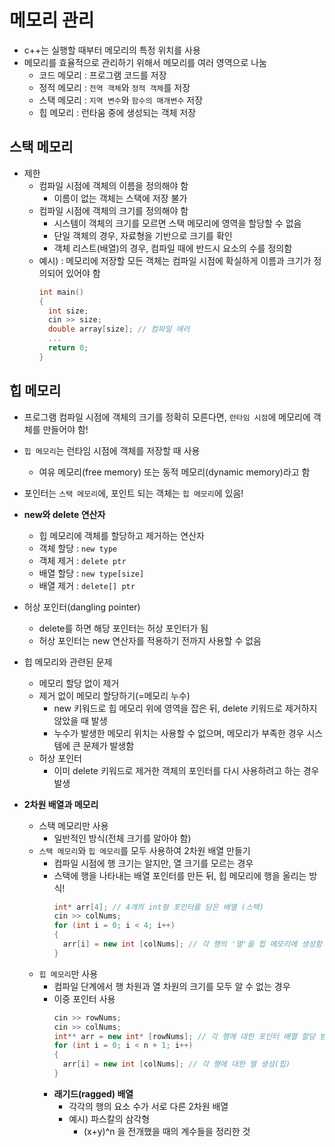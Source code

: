 # 메모리 관리

- c++는 실행할 때부터 메모리의 특정 위치를 사용
- 메모리를 효율적으로 관리하기 위해서 메모리를 여러 영역으로 나눔
  - 코드 메모리 : 프로그램 코드를 저장
  - 정적 메모리 : `전역 객체`와 `정적 객체`를 저장
  - 스택 메모리 : `지역 변수`와 `함수의 매개변수` 저장
  - 힙 메모리 : 런타움 중에 생성되는 객체 저장

## 스택 메모리

- 제한
  - 컴파일 시점에 객체의 이름을 정의해야 함
    - 이름이 없는 객체는 스택에 저장 불가
  - 컴파일 시점에 객체의 크기를 정의해야 함
    - 시스템이 객체의 크기를 모르면 스택 메모리에 영역을 할당할 수 없음
    - 단일 객체의 경우, 자료형을 기반으로 크기를 확인
    - 객체 리스트(배열)의 경우, 컴파일 때에 반드시 요소의 수를 정의함
  - 예시) : 메모리에 저장할 모든 객체는 컴파일 시점에 확실하게 이름과 크기가 정의되어 있어야 함
    ```c++
    int main()
    {
      int size;
      cin >> size;
      double array[size]; // 컴파일 에러
      ...
      return 0;
    }
    ```

## 힙 메모리

- 프로그램 컴파일 시점에 객체의 크기를 정확히 모른다면, `런타임 시점`에 메모리에 객체를 만들어야 함!
- `힙 메모리`는 런타임 시점에 객체를 저장할 때 사용
  - 여유 메모리(free memory) 또는 동적 메모리(dynamic memory)라고 함
- 포인터는 `스택 메모리`에, 포인트 되는 객체는 `힙 메모리`에 있음!
- **new와 delete 연산자**
  - 힙 메모리에 객체를 할당하고 제거하는 연산자
  - 객체 할당 : `new type`
  - 객체 제거 : `delete ptr`
  - 배열 할당 : `new type[size]`
  - 배열 제거 : `delete[] ptr`

- 허상 포인터(dangling pointer)
  - delete를 하면 해당 포인터는 허상 포인터가 됨
  - 허상 포인터는 new 연산자를 적용하기 전까지 사용할 수 없음

- 힙 메모리와 관련된 문제
  - 메모리 할당 없이 제거
  - 제거 없이 메모리 할당하기(=메모리 누수)
    - new 키워드로 힙 메모리 위에 영역을 잡은 뒤, delete 키워드로 제거하지 않았을 때 발생
    - 누수가 발생한 메모리 위치는 사용할 수 없으며, 메모리가 부족한 경우 시스템에 큰 문제가 발생함
  - 허상 포인터
    - 이미 delete 키워드로 제거한 객체의 포인터를 다시 사용하려고 하는 경우 발생

- **2차원 배열과 메모리**
  - 스택 메모리만 사용
    - 일반적인 방식(전체 크기를 알아야 함)
  - `스택 메모리`와 `힙 메모리`를 모두 사용하여 2차원 배열 만들기
    - 컴파일 시점에 행 크기는 알지만, 열 크기를 모르는 경우
    - 스택에 행을 나타내는 배열 포인터를 만든 뒤, 힙 메모리에 행을 올리는 방식!
      ```c++
      int* arr[4]; // 4개의 int형 포인터를 담은 배열 (스택)
      cin >> colNums;
      for (int i = 0; i < 4; i++)
      {
        arr[i] = new int [colNums]; // 각 행의 '열'을 힙 메모리에 생성함 (힙)
      }
      ```
  - `힙 메모리`만 사용
    - 컴파일 단계에서 행 차원과 열 차원의 크기를 모두 알 수 없는 경우
    - 이중 포인터 사용
      ```c++
      cin >> rowNums;
      cin >> colNums;
      int** arr = new int* [rowNums]; // 각 행에 대한 포인터 배열 할당 받음 (힙)
      for (int i = 0; i < n + 1; i++)
      {
        arr[i] = new int [colNums]; // 각 행에 대한 열 생성(힙)
      }
      ```
    - **래기드(ragged) 배열**
      - 각각의 행의 요소 수가 서로 다른 2차원 배열
      - 예시) 파스칼의 삼각형
        - (x+y)^n 을 전개했을 때의 계수들을 정리한 것